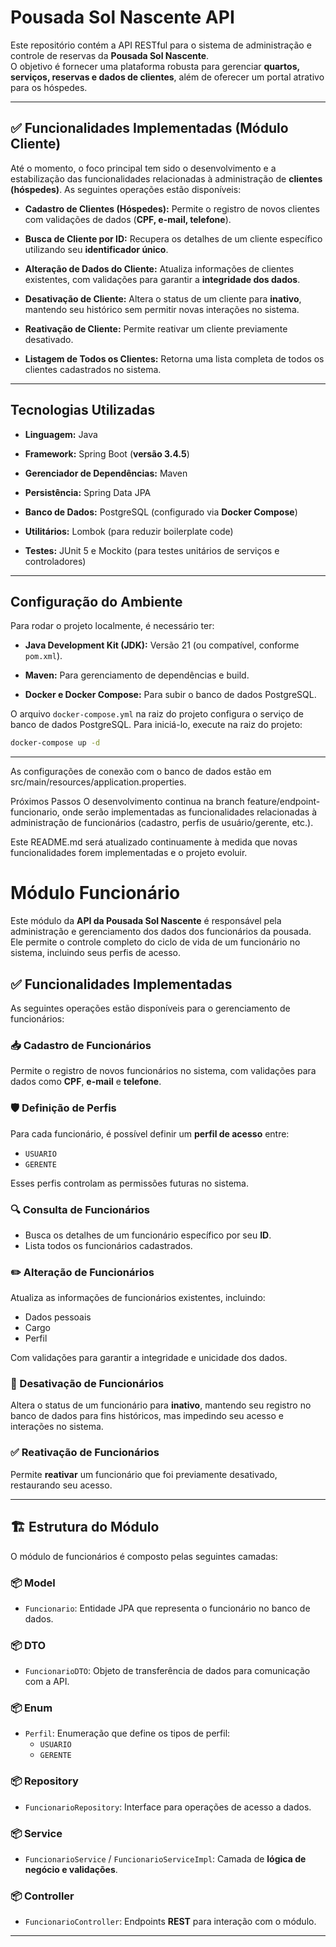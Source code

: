 
# Pousada Sol Nascente API

Este repositório contém a API RESTful para o sistema de administração e controle de reservas da **Pousada Sol Nascente**.  
O objetivo é fornecer uma plataforma robusta para gerenciar **quartos, serviços, reservas e dados de clientes**, além de oferecer um portal atrativo para os hóspedes.

---

## ✅ Funcionalidades Implementadas (Módulo Cliente)

Até o momento, o foco principal tem sido o desenvolvimento e a estabilização das funcionalidades relacionadas à administração de **clientes (hóspedes)**. As seguintes operações estão disponíveis:

* **Cadastro de Clientes (Hóspedes):** Permite o registro de novos clientes com validações de dados (**CPF, e-mail, telefone**).

* **Busca de Cliente por ID:** Recupera os detalhes de um cliente específico utilizando seu **identificador único**.

* **Alteração de Dados do Cliente:** Atualiza informações de clientes existentes, com validações para garantir a **integridade dos dados**.

* **Desativação de Cliente:** Altera o status de um cliente para **inativo**, mantendo seu histórico sem permitir novas interações no sistema.

* **Reativação de Cliente:** Permite reativar um cliente previamente desativado.

* **Listagem de Todos os Clientes:** Retorna uma lista completa de todos os clientes cadastrados no sistema.

---

## Tecnologias Utilizadas

* **Linguagem:** Java

* **Framework:** Spring Boot (**versão 3.4.5**)

* **Gerenciador de Dependências:** Maven

* **Persistência:** Spring Data JPA

* **Banco de Dados:** PostgreSQL (configurado via **Docker Compose**)

* **Utilitários:** Lombok (para reduzir boilerplate code)

* **Testes:** JUnit 5 e Mockito (para testes unitários de serviços e controladores)

---

## Configuração do Ambiente

Para rodar o projeto localmente, é necessário ter:

* **Java Development Kit (JDK):** Versão 21 (ou compatível, conforme `pom.xml`).

* **Maven:** Para gerenciamento de dependências e build.

* **Docker e Docker Compose:** Para subir o banco de dados PostgreSQL.

O arquivo `docker-compose.yml` na raiz do projeto configura o serviço de banco de dados PostgreSQL. Para iniciá-lo, execute na raiz do projeto:

```bash
docker-compose up -d
```
---
As configurações de conexão com o banco de dados estão em src/main/resources/application.properties.

Próximos Passos
O desenvolvimento continua na branch feature/endpoint-funcionario, onde serão implementadas as funcionalidades relacionadas à administração de funcionários (cadastro, perfis de usuário/gerente, etc.).

Este README.md será atualizado continuamente à medida que novas funcionalidades forem implementadas e o projeto evoluir.


# Módulo Funcionário

Este módulo da **API da Pousada Sol Nascente** é responsável pela administração e gerenciamento dos dados dos funcionários da pousada. Ele permite o controle completo do ciclo de vida de um funcionário no sistema, incluindo seus perfis de acesso.

## ✅ Funcionalidades Implementadas

As seguintes operações estão disponíveis para o gerenciamento de funcionários:

### 📥 Cadastro de Funcionários
Permite o registro de novos funcionários no sistema, com validações para dados como **CPF**, **e-mail** e **telefone**.

### 🛡️ Definição de Perfis
Para cada funcionário, é possível definir um **perfil de acesso** entre:

- `USUARIO`
- `GERENTE`

Esses perfis controlam as permissões futuras no sistema.

### 🔍 Consulta de Funcionários
- Busca os detalhes de um funcionário específico por seu **ID**.
- Lista todos os funcionários cadastrados.

### ✏️ Alteração de Funcionários
Atualiza as informações de funcionários existentes, incluindo:

- Dados pessoais
- Cargo
- Perfil

Com validações para garantir a integridade e unicidade dos dados.

### 🚫 Desativação de Funcionários
Altera o status de um funcionário para **inativo**, mantendo seu registro no banco de dados para fins históricos, mas impedindo seu acesso e interações no sistema.

### ✅ Reativação de Funcionários
Permite **reativar** um funcionário que foi previamente desativado, restaurando seu acesso.

---

## 🏗️ Estrutura do Módulo

O módulo de funcionários é composto pelas seguintes camadas:

### 📦 Model
- `Funcionario`: Entidade JPA que representa o funcionário no banco de dados.

### 📦 DTO
- `FuncionarioDTO`: Objeto de transferência de dados para comunicação com a API.

### 📦 Enum
- `Perfil`: Enumeração que define os tipos de perfil:
    - `USUARIO`
    - `GERENTE`

### 📦 Repository
- `FuncionarioRepository`: Interface para operações de acesso a dados.

### 📦 Service
- `FuncionarioService` / `FuncionarioServiceImpl`: Camada de **lógica de negócio e validações**.

### 📦 Controller
- `FuncionarioController`: Endpoints **REST** para interação com o módulo.

---

